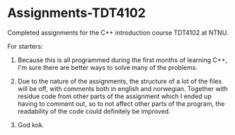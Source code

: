 # Assignments-TDT4102
Completed assignments for the C++ introduction course TDT4102 at NTNU. 

For starters:
1) Because this is all programmed during the first months of learning C++, I'm sure there are better ways to solve many of
the problems.

2) Due to the nature of the assignments, the structure of a lot of the files will be off, with comments both in english and norwegian. Together with residue code from other parts of the assignment which I ended up having to comment out, so to not affect other parts of the program, the readability of the code could definitely be improved.

3) God kok.
